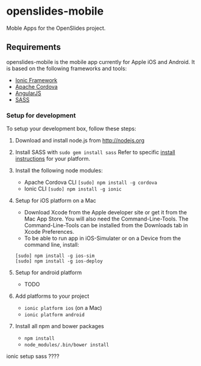# openslides-mobile
Moble Apps for the OpenSlides project.

## Requirements
openslides-mobile is the mobile app currently for Apple iOS and Android. It is based on the following frameworks and tools:

* [Ionic Framework](http://ionicframework.com)
* [Apache Cordova](http://cordova.apache.org)
* [AngularJS](https://angularjs.org)
* [SASS](http://sass-lang.com)

### Setup for development
To setup your development box, follow these steps:

1. Download and install node.js from http://nodejs.org

2. Install SASS with ```sudo gem install sass``` Refer to specific [install instructions](http://sass-lang.com/install) for your platform.

3. Install the following node modules: 
	* Apache Cordova CLI ```[sudo] npm install -g cordova```
	* Ionic CLI ```[sudo] npm install -g ionic```	
	
4. Setup for iOS platform on a Mac   
	* Download Xcode from the Apple developer site or get it from the Mac App Store. You will also need the Command-Line-Tools. The Command-Line-Tools can be installed from the Downloads tab in Xcode Preferences.
	* To be able to run app in iOS-Simulater or on a Device from the command line, install:
	 ```
	 [sudo] npm install -g ios-sim
	 [sudo] npm install -g ios-deploy
	 ```

5. Setup for android platform
	* TODO
	
6. Add platforms to your project
	* ```ionic platform ios``` (on a Mac)
	* ```ionic platform android```
		
7. Install all npm and bower packages
	* ```npm install```
	* ```node_modules/.bin/bower install```


ionic setup sass ????
